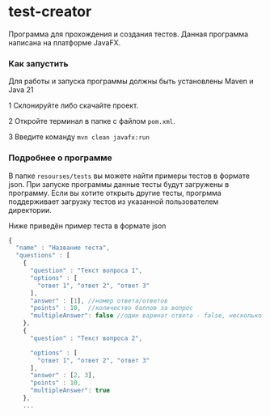 # test-creator
Программа для прохождения и создания тестов. Данная программа написана на платформе JavaFX.
### Как запустить
Для работы и запуска программы должны быть установлены Maven и Java 21

1 Склонируйте либо скачайте проект.

2 Откройте терминал в папке с файлом `pom.xml`.

3 Введите команду `mvn clean javafx:run`

### Подробнее о программе
В папке `resourses/tests` вы можете найти примеры тестов в формате json. 
При запуске программы данные тесты будут загружены в программу. Если вы хотите открыть другие тесты,
прогрмма поддерживает загрузку тестов из указанной пользователем директории.


Ниже приведён пример теста в формате json
```js
{
  "name" : "Название теста",
  "questions" : [
    {
      "question" : "Текст вопроса 1",
      "options" : [
        "ответ 1", "ответ 2", "ответ 3"
      ],
      "answer" : [1], //номер ответа/ответов
      "points" : 10,  //количество баллов за вопрос
      "multipleAnswer": false //один варинат ответа - false, несколько вариантов - true
    },
    {
      "question" : "Текст вопроса 2",

      "options" : [
        "ответ 1", "ответ 2", "ответ 3"
      ],
      "answer" : [2, 3],
      "points" : 10,
      "multipleAnswer": true
    },
    ... 
```
